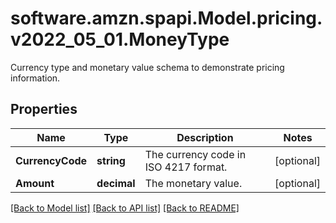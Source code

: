 # software.amzn.spapi.Model.pricing.v2022_05_01.MoneyType
Currency type and monetary value schema to demonstrate pricing information.

## Properties

Name | Type | Description | Notes
------------ | ------------- | ------------- | -------------
**CurrencyCode** | **string** | The currency code in ISO 4217 format. | [optional] 
**Amount** | **decimal** | The monetary value. | [optional] 

[[Back to Model list]](../README.md#documentation-for-models) [[Back to API list]](../README.md#documentation-for-api-endpoints) [[Back to README]](../README.md)

